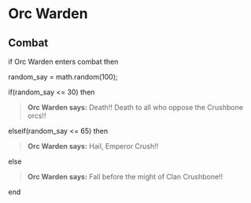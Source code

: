 # Orc Warden
## Combat

if Orc Warden enters combat  then


random_say = math.random(100);


if(random_say <= 30) then



>**Orc Warden says:** Death!!  Death to all who oppose the Crushbone orcs!!


elseif(random_say <= 65) then



>**Orc Warden says:** Hail, Emperor Crush!!


else



>**Orc Warden says:** Fall before the might of Clan Crushbone!!

end